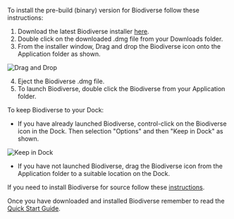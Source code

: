 To install the pre-build (binary) version for Biodiverse follow these instructions:

1. Download the latest Biodiverse installer [here](http://google.com). 
2. Double click on the downloaded .dmg file from your Downloads folder.
3. From the installer window, Drag and drop the Biodiverse icon onto the Application folder as shown.

![Drag and Drop](https://github.com/shawnlaffan/biodiverse/blob/mac_build/etc/mmb/images/DragAndDropBiodiverse.jpeg)

4. Eject the Biodiverse .dmg file.
5. To launch Biodiverse, double click the Biodiverse from your Application folder. 

To keep Biodiverse to your Dock:

* If you have already launched Biodiverse, control-click on the Biodiverse icon in the Dock. Then selection "Options" and then "Keep in Dock" as shown. 

![Keep in Dock](https://github.com/shawnlaffan/biodiverse/blob/mac_build/etc/mmb/images/KeepinDock.jpeg)

* If you have not launched Biodiverse, drag the Biodiverse icon from the Application folder to a suitable location on the Dock.

If you need to install Biodiverse for source follow these [instructions](https://github.com/shawnlaffan/biodiverse/wiki/OSX_source_installation).

Once you have downloaded and installed Biodiverse remember to read the [Quick Start Guide](http://biodiverse.unsw.edu.au/downloads/Biodiverse_Quick_Start_Guide_0.19.pdf).
